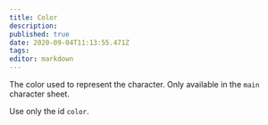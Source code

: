 ```yaml
---
title: Color
description: 
published: true
date: 2020-09-04T11:13:55.471Z
tags: 
editor: markdown
---
```


The color used to represent the character. Only available in the `main` character sheet.

Use only the id `color`.